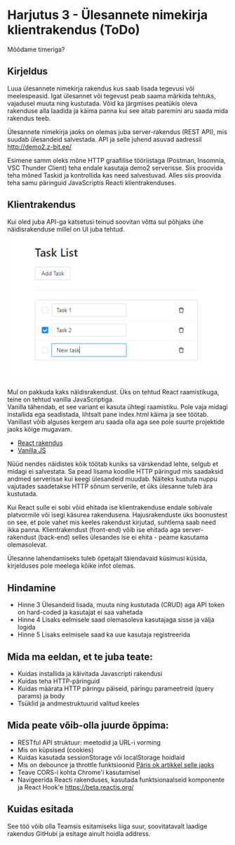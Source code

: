 # Harjutus 3 - Ülesannete nimekirja klientrakendus (ToDo)

Mõõdame timeriga?

## Kirjeldus
Luua ülesannete nimekirja rakendus kus saab lisada tegevusi või meelespeasid. Igat ülesannet või tegevust peab saama märkida tehtuks, vajadusel muuta ning kustutada.
Võid ka järgmises peatükis oleva rakenduse alla laadida ja käima panna kui see aitab paremini aru saada mida rakendus teeb.

Ülesannete nimekirja jaoks on olemas juba server-rakendus (REST API), mis suudab ülesandeid salvestada.
API ja selle juhend asuvad aadressil http://demo2.z-bit.ee/

Esimene samm oleks mõne HTTP graafilise tööriistaga (Postman, Insomnia, VSC Thunder Client) teha endale kasutaja demo2 serverisse.
Siis proovida teha mõned Taskid ja kontrollida kas need salvestuvad. Alles siis proovida teha samu päringuid JavaScriptis Reacti klientrakenduses.

## Klientrakendus
Kui oled juba API-ga katsetusi teinud soovitan võtta sul põhjaks ühe näidisrakenduse millel on UI juba tehtud.
![Pilt näidisrakendusest](todoapp.png)

Mul on pakkuda kaks näidisrakendust. Üks on tehtud React raamistikuga, teine on tehtud vanilla JavaScriptiga.  
Vanilla tähendab, et see variant ei kasuta ühtegi raamistiku. Pole vaja midagi installida ega seadistada, lihtsalt pane index.html käima ja see töötab.
Vanillast võib alguses kergem aru saada olla aga see pole suurte projektide jaoks kõige mugavam.

- [React rakendus](https://github.com/timotr/harjutused/tree/main/hajusrakendused/todo-frontend-react)
- [Vanilla JS](https://github.com/timotr/harjutused/tree/main/hajusrakendused/todo-frontend-vanilla)

Nüüd nendes näidistes kõik töötab kuniks sa värskendad lehte, selgub et midagi ei salvestata.
Sa pead lisama koodile HTTP päringud mis saadaksid andmed serverisse kui keegi ülesandeid muudab.
Näiteks kustuta nuppu vajutades saadetakse HTTP sõnum serverile, et üks ülesanne tuleb ära kustutada.

Kui React sulle ei sobi võid ehitada ise klientrakenduse endale sobivale platvormile või isegi käsurea rakendusena.
Hajusrakenduste üks boonustest on see, et pole vahet mis keeles rakendust kirjutad, suhtlema saab need ikka panna.
Klientrakendust (front-end) võib ise ehitada aga server-rakendust (back-end) selles ülesandes ise ei ehita - peame kasutama olemasolevat.

Ülesanne lahendamiseks tuleb õpetajalt täiendavaid küsimusi küsida, kirjelduses pole meelega kõike infot olemas.

## Hindamine
- Hinne 3 Ülesandeid lisada, muuta ning kustutada (CRUD) aga API token on hard-coded ja kasutajat ei saa vahetada
- Hinne 4 Lisaks eelmisele saad olemasoleva kasutajaga sisse ja välja logida
- Hinne 5 Lisaks eelmisele saad ka uue kasutaja registreerida

## Mida ma eeldan, et te juba teate:
- Kuidas installida ja käivitada Javascripti rakendusi
- Kuidas teha HTTP-päringuid
- Kuidas määrata HTTP päringu päiseid, päringu parameetreid (query params) ja body
- Tsüklid ja andmestruktuurid valitud keeles

## Mida peate võib-olla juurde õppima:
- RESTful API struktuur: meetodid ja URL-i vorming
- Mis on küpsised (cookies)
- Kuidas kasutada sessionStorage või localStorage hoidlaid
- Mis on debounce ja throttle funktsioonid [Päris ok artikkel selle jaoks](https://blog.logrocket.com/how-and-when-to-debounce-or-throttle-in-react/)
- Teave CORS-i kohta Chrome'i kasutamisel
- Navigeerida Reacti rakenduses, kasutada funktsionaalseid komponente ja React Hook'e https://beta.reactjs.org/

## Kuidas esitada
See töö võib olla Teamsis esitamiseks liiga suur, soovitatavalt laadige rakendus GitHubi ja esitage ainult hoidla address.
